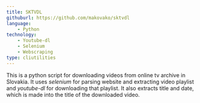 ```yaml
---
title: SKTVDL
githuburl: https://github.com/makovako/sktvdl
language:
    - Python
technology:
    - Youtube-dl
    - Selenium
    - Webscraping
type: cliutilities
---
```


This is a python script for downloading videos from online tv archive in Slovakia. It uses *selenium* for parsing website and extracting video playlist and *youtube-dl* for downloading that playlist. It also extracts title and date, which is made into the title of the downloaded video.